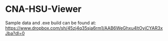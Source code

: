 # CNA-HSU-Viewer

Sample data and .exe build can be found at:
https://www.dropbox.com/sh/45zj4q35sja6rm1/AAB6WeGhxu4ltOyiCYAR3xJba?dl=0

